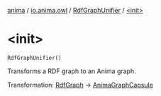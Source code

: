 [anima](../../index.md) / [io.anima.owl](../index.md) / [RdfGraphUnifier](index.md) / [&lt;init&gt;](./-init-.md)

# &lt;init&gt;

`RdfGraphUnifier()`

Transforms a RDF graph to an Anima graph.

Transformation: [RdfGraph](../-rdf-graph/index.md) -&gt; [AnimaGraphCapsule](../../io.anima.transform/-anima-graph-capsule/index.md)

